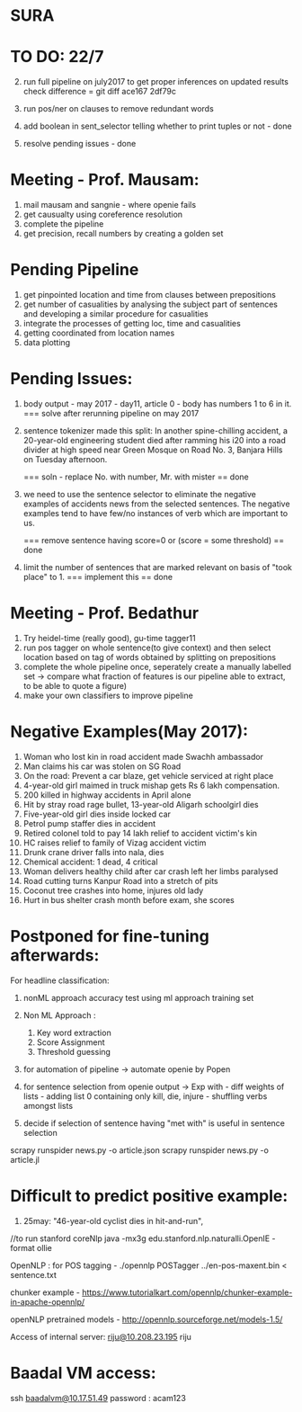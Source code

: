 # SURA

# TO DO: 22/7
2. run full pipeline on july2017 to get proper inferences on updated results
		check difference = git diff ace167 2df79c

4. run pos/ner on clauses to remove redundant words
1. add boolean in sent_selector telling whether to print tuples or not - done
3. resolve pending issues - done


# Meeting - Prof. Mausam:
1. mail mausam and sangnie - where openie fails
2. get causualty using coreference resolution
3. complete the pipeline
4. get precision, recall numbers by creating a golden set


# Pending Pipeline
1. get pinpointed location and time from clauses between prepositions
2. get number of casualities by analysing the subject part of sentences and developing a similar procedure for casualities
3. integrate the processes of getting loc, time and casualities
4. getting coordinated from location names
5. data plotting


# Pending Issues:
1. body output - may 2017 - day11, article 0 - body has numbers 1 to 6 in it.
	=== solve after rerunning pipeline on may 2017
	
2. sentence tokenizer made this split:
In another spine-chilling accident, a 20-year-old engineering student died after ramming his i20 into a road divider at high speed near Green Mosque on Road No.
3, Banjara Hills on Tuesday afternoon.

	=== soln - replace No. with number, Mr. with mister == done

3. we need to use the sentence selector to eliminate the negative examples of accidents news from the selected sentences. The negative examples tend to have few/no instances of verb which are important to us.

	=== remove sentence having score=0 or (score = some threshold) == done

4. limit the number of sentences that are marked relevant on basis of "took place" to 1.
	=== implement this == done


# Meeting - Prof. Bedathur
1. Try heidel-time (really good), gu-time tagger11
2. run pos tagger on whole sentence(to give context) and then select location based on tag of words obtained by splitting on prepositions
3. complete the whole pipeline once, seperately create a manually labelled set -> compare what fraction of features is our pipeline able to extract, to be able to quote a figure)
4. make your own classifiers to improve pipeline

# Negative Examples(May 2017):
1. Woman who lost kin in road accident made Swachh ambassador
2. Man claims his car was stolen on SG Road
3. On the road: Prevent a car blaze, get vehicle serviced at right place
4. 4-year-old girl maimed in truck mishap gets Rs 6 lakh compensation.
5. 200 killed in highway accidents in April alone
6. Hit by stray road rage bullet, 13-year-old Aligarh schoolgirl dies
7. Five-year-old girl dies inside locked car
8. Petrol pump staffer dies in accident
9. Retired colonel told to pay 14 lakh relief to accident victim's kin
10. HC raises relief to family of Vizag accident victim
11. Drunk crane driver falls into nala, dies
12. Chemical accident: 1 dead, 4 critical
13. Woman delivers healthy child after car crash left her limbs paralysed
14. Road cutting turns Kanpur Road into a stretch of pits
15. Coconut tree crashes into home, injures old lady
16. Hurt in bus shelter crash month before exam, she scores

	
# Postponed for fine-tuning afterwards:
For headline classification:
1. nonML approach accuracy test using ml approach training set
2.	Non ML Approach :
	1. Key word extraction
	2. Score Assignment
	3. Threshold guessing


3. for automation of pipeline -> automate openie by Popen

4. for sentence selection from openie output -> Exp with - diff weights of lists
														- adding list 0 containing only kill, die, injure
														- shuffling verbs amongst lists

5. decide if selection of sentence having "met with" is useful in sentence selection


scrapy runspider news.py -o article.json
scrapy runspider news.py -o article.jl

# Difficult to predict positive example:
1. 25may:
"46-year-old cyclist dies in hit-and-run",


//to run stanford coreNlp
java -mx3g edu.stanford.nlp.naturalli.OpenIE -format ollie


OpenNLP :
for POS tagging - 
	./opennlp POSTagger ../en-pos-maxent.bin < sentence.txt

chunker example - 
https://www.tutorialkart.com/opennlp/chunker-example-in-apache-opennlp/

openNLP pretrained models - 
http://opennlp.sourceforge.net/models-1.5/



Access of internal server:
	riju@10.208.23.195
	riju


# Baadal VM access:

ssh baadalvm@10.17.51.49
password : acam123


